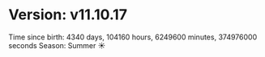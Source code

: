 # Version: v11.10.17
Time since birth: 4340 days, 104160 hours, 6249600 minutes, 374976000 seconds
Season: Summer ☀️
